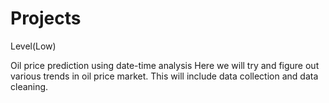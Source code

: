 # Projects
Level(Low)


Oil price prediction using date-time analysis
Here we will try and figure out various trends in oil price market.
This will include data collection and data cleaning.
